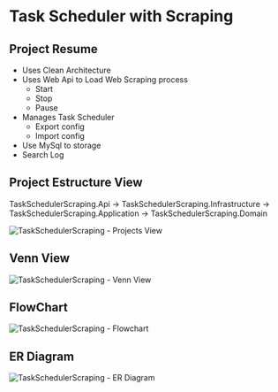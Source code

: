 # Task Scheduler with Scraping

## Project Resume

- Uses Clean Architecture
- Uses Web Api to Load Web Scraping process
    - Start
    - Stop
    - Pause
- Manages Task Scheduler
    - Export config
    - Import config
- Use MySql to storage
- Search Log

## Project Estructure View

TaskSchedulerScraping.Api -> TaskSchedulerScraping.Infrastructure -> TaskSchedulerScraping.Application -> TaskSchedulerScraping.Domain

![TaskSchedulerScraping - Projects View](https://user-images.githubusercontent.com/69880922/186679312-45bc16df-03a8-46a2-814a-007449ec4bcd.png)

## Venn View

![TaskSchedulerScraping - Venn View](https://user-images.githubusercontent.com/69880922/186679381-b48923fa-8fed-49f9-af9a-d7f8cf81e6b3.png)

## FlowChart

![TaskSchedulerScraping - Flowchart](https://user-images.githubusercontent.com/69880922/186679414-0ff1b63f-dc03-4ff2-81ce-483362dd701d.png)

## ER Diagram

![TaskSchedulerScraping - ER Diagram](https://user-images.githubusercontent.com/69880922/186738653-f7f50dcf-f6e4-4d48-8de5-9ec7358c649b.png)
